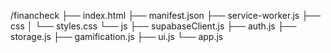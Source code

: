/financheck
├── index.html
├── manifest.json
├── service-worker.js
├── css
│   └── styles.css
└── js
    ├── supabaseClient.js
    ├── auth.js
    ├── storage.js
    ├── gamification.js
    ├── ui.js
    └── app.js
